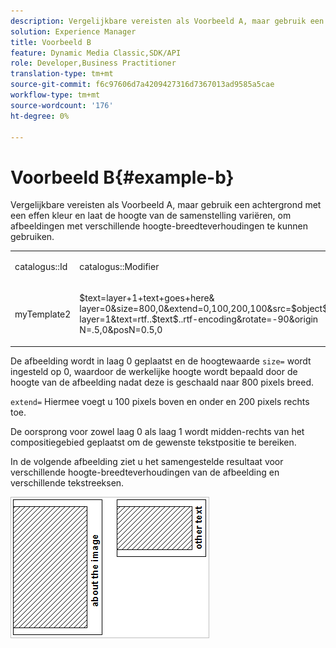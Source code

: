 ```yaml
---
description: Vergelijkbare vereisten als Voorbeeld A, maar gebruik een achtergrond met een effen kleur en laat de hoogte van de samenstelling variëren, om afbeeldingen met verschillende hoogte-breedteverhoudingen te kunnen gebruiken.
solution: Experience Manager
title: Voorbeeld B
feature: Dynamic Media Classic,SDK/API
role: Developer,Business Practitioner
translation-type: tm+mt
source-git-commit: f6c97606d7a4209427316d7367013ad9585a5cae
workflow-type: tm+mt
source-wordcount: '176'
ht-degree: 0%

---
```



# Voorbeeld B{#example-b}

Vergelijkbare vereisten als Voorbeeld A, maar gebruik een achtergrond met een effen kleur en laat de hoogte van de samenstelling variëren, om afbeeldingen met verschillende hoogte-breedteverhoudingen te kunnen gebruiken.

<table id="simpletable_37BA3B2A75A9468C9ADEBBC034BADAE7"> 
 <tr class="strow"> 
  <td class="stentry"> <p><span class="codeph"> catalogus::Id</span> </p> </td> 
  <td class="stentry"> <p><span class="codeph"> catalogus::Modifier</span> </p></td> 
 </tr> 
 <tr class="strow"> 
  <td class="stentry"> <p><span class="codeph"> myTemplate2</span> </p></td> 
  <td class="stentry"> <p><span class="codeph"> $text=layer+1+text+goes+here&amp; layer=0&amp;size=800,0&amp;extend=0,100,200,100&amp;src=$object$&amp;originN=.5,0&amp; layer=1&amp;text=rtf..$text$..rtf-encoding&amp;rotate=-90&amp;origin N=.5,0&amp;posN=0.5,0</span> </p></td> 
 </tr> 
</table>

De afbeelding wordt in laag 0 geplaatst en de hoogtewaarde `size=` wordt ingesteld op 0, waardoor de werkelijke hoogte wordt bepaald door de hoogte van de afbeelding nadat deze is geschaald naar 800 pixels breed.

`extend=` Hiermee voegt u 100 pixels boven en onder en 200 pixels rechts toe.

De oorsprong voor zowel laag 0 als laag 1 wordt midden-rechts van het compositiegebied geplaatst om de gewenste tekstpositie te bereiken.

In de volgende afbeelding ziet u het samengestelde resultaat voor verschillende hoogte-breedteverhoudingen van de afbeelding en verschillende tekstreeksen.

![](assets/exampleb.png)

